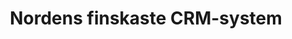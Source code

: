 ---
templateKey: 'homepage'
title: 'Nordens finskaste CRM-system'
heading: Välikommini tilli Laminen CREMMINEN
description: Vi skapar kundimagnetti
---